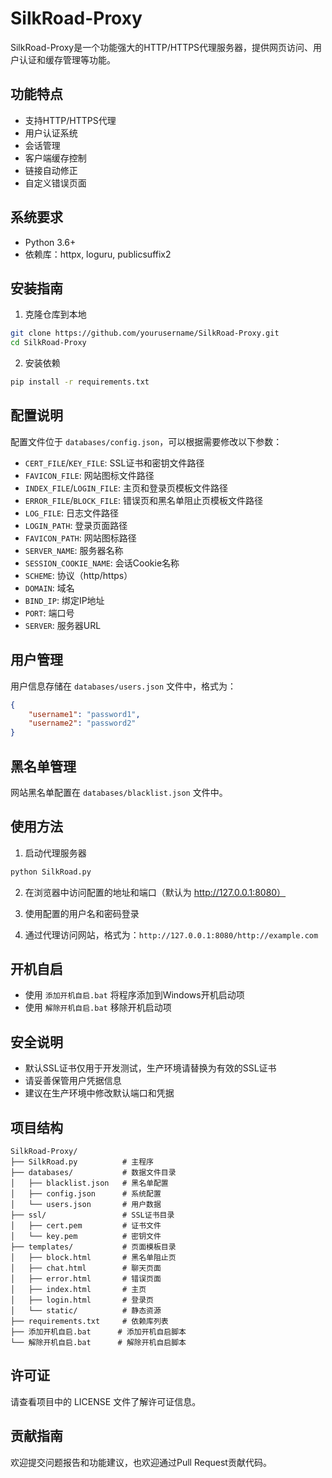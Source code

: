 # SilkRoad-Proxy

SilkRoad-Proxy是一个功能强大的HTTP/HTTPS代理服务器，提供网页访问、用户认证和缓存管理等功能。

## 功能特点

- 支持HTTP/HTTPS代理
- 用户认证系统
- 会话管理
- 客户端缓存控制
- 链接自动修正
- 自定义错误页面

## 系统要求

- Python 3.6+
- 依赖库：httpx, loguru, publicsuffix2

## 安装指南

1. 克隆仓库到本地

```bash
git clone https://github.com/yourusername/SilkRoad-Proxy.git
cd SilkRoad-Proxy
```

2. 安装依赖

```bash
pip install -r requirements.txt
```

## 配置说明

配置文件位于 `databases/config.json`，可以根据需要修改以下参数：

- `CERT_FILE`/`KEY_FILE`: SSL证书和密钥文件路径
- `FAVICON_FILE`: 网站图标文件路径
- `INDEX_FILE`/`LOGIN_FILE`: 主页和登录页模板文件路径
- `ERROR_FILE`/`BLOCK_FILE`: 错误页和黑名单阻止页模板文件路径
- `LOG_FILE`: 日志文件路径
- `LOGIN_PATH`: 登录页面路径
- `FAVICON_PATH`: 网站图标路径
- `SERVER_NAME`: 服务器名称
- `SESSION_COOKIE_NAME`: 会话Cookie名称
- `SCHEME`: 协议（http/https）
- `DOMAIN`: 域名
- `BIND_IP`: 绑定IP地址
- `PORT`: 端口号
- `SERVER`: 服务器URL

## 用户管理

用户信息存储在 `databases/users.json` 文件中，格式为：

```json
{
    "username1": "password1",
    "username2": "password2"
}
```

## 黑名单管理

网站黑名单配置在 `databases/blacklist.json` 文件中。

## 使用方法

1. 启动代理服务器

```bash
python SilkRoad.py
```

2. 在浏览器中访问配置的地址和端口（默认为 http://127.0.0.1:8080）

3. 使用配置的用户名和密码登录

4. 通过代理访问网站，格式为：`http://127.0.0.1:8080/http://example.com`

## 开机自启

- 使用 `添加开机自启.bat` 将程序添加到Windows开机启动项
- 使用 `解除开机自启.bat` 移除开机启动项

## 安全说明

- 默认SSL证书仅用于开发测试，生产环境请替换为有效的SSL证书
- 请妥善保管用户凭据信息
- 建议在生产环境中修改默认端口和凭据

## 项目结构

```
SilkRoad-Proxy/
├── SilkRoad.py          # 主程序
├── databases/           # 数据文件目录
│   ├── blacklist.json   # 黑名单配置
│   ├── config.json      # 系统配置
│   └── users.json       # 用户数据
├── ssl/                 # SSL证书目录
│   ├── cert.pem         # 证书文件
│   └── key.pem          # 密钥文件
├── templates/           # 页面模板目录
│   ├── block.html       # 黑名单阻止页
│   ├── chat.html        # 聊天页面
│   ├── error.html       # 错误页面
│   ├── index.html       # 主页
│   ├── login.html       # 登录页
│   └── static/          # 静态资源
├── requirements.txt     # 依赖库列表
├── 添加开机自启.bat      # 添加开机自启脚本
└── 解除开机自启.bat      # 解除开机自启脚本
```

## 许可证

请查看项目中的 LICENSE 文件了解许可证信息。

## 贡献指南

欢迎提交问题报告和功能建议，也欢迎通过Pull Request贡献代码。